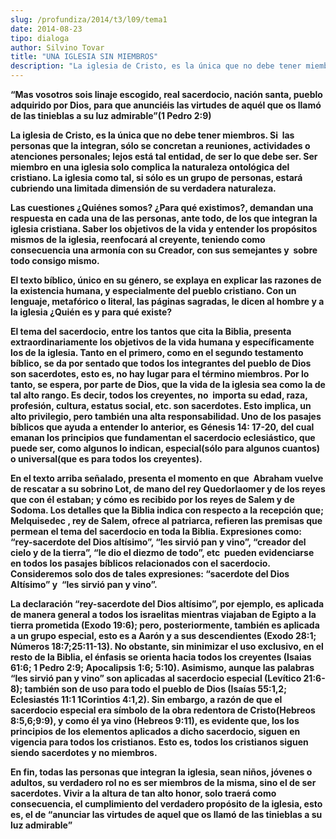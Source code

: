 ```yaml
---
slug: /profundiza/2014/t3/l09/tema1
date: 2014-08-23
tipo: dialoga
author: Silvino Tovar
title: "UNA IGLESIA SIN MIEMBROS"
description: "La iglesia de Cristo, es la única que no debe tener miembros. Si las personas  que la integran, sólo se concretan a reuniones, actividades o atenciones  personales; lejos está tal entidad, de ser lo que debe ser. Ser miembro en una  iglesia solo complica la naturaleza ontológi..."
---
```


**“Mas vosotros sois linaje escogido, real sacerdocio, nación santa, pueblo adquirido por Dios, para que anunciéis las virtudes de aquél que os llamó de las tinieblas a su luz admirable”(1 Pedro 2:9)**

**La iglesia de Cristo, es la única que no debe tener miembros. Si  las personas que la integran, sólo se concretan a reuniones, actividades o atenciones personales; lejos está tal entidad, de ser lo que debe ser. Ser miembro en una iglesia solo complica la naturaleza ontológica del cristiano. La iglesia como tal, si sólo es un grupo de personas, estará cubriendo una limitada dimensión de su verdadera naturaleza.**

**Las cuestiones ¿Quiénes somos? ¿Para qué existimos?, demandan una respuesta en cada una de las personas, ante todo, de los que integran la iglesia cristiana. Saber los objetivos de la vida y entender los propósitos  mismos de la iglesia, reenfocará al creyente, teniendo como consecuencia una armonía con su Creador, con sus semejantes y  sobre todo consigo mismo.**

**El texto bíblico, único en su género, se explaya en explicar las razones de la existencia humana, y especialmente del pueblo cristiano. Con un lenguaje, metafórico o literal, las páginas sagradas, le dicen al hombre y a la iglesia ¿Quién es y para qué existe?**

**El tema del sacerdocio, entre los tantos que cita la Biblia, presenta extraordinariamente los objetivos de la vida humana y específicamente los de la iglesia. Tanto en el primero, como en el segundo testamento bíblico, se da por sentado que todos los integrantes del pueblo de Dios son sacerdotes, esto es, no hay lugar para el término miembros. Por lo tanto, se espera, por parte de Dios, que la vida de la iglesia sea como la de tal alto rango. Es decir, todos los creyentes, no  importa su edad, raza, profesión, cultura, estatus social, etc. son sacerdotes. Esto implica, un alto privilegio, pero también una alta responsabilidad. Uno de los pasajes bíblicos que ayuda a entender lo anterior, es Génesis 14: 17-20, del cual emanan los principios que fundamentan el sacerdocio eclesiástico, que puede ser, como algunos lo indican, especial(sólo para algunos cuantos) o universal(que es para todos los creyentes).**

**En el texto arriba señalado, presenta el momento en que  Abraham vuelve de rescatar a su sobrino Lot, de mano del rey Quedorlaomer y de los reyes que con él estaban; y cómo es recibido por los reyes de Salem y de Sodoma. Los detalles que la Biblia indica con respecto a la recepción que; Melquisedec , rey de Salem, ofrece al patriarca, refieren las premisas que permean el tema del sacerdocio en toda la Biblia. Expresiones como: “rey-sacerdote del Dios altísimo”, “les sirvió pan y vino”, “creador del cielo y de la tierra”, “le dio el diezmo de todo”, etc  pueden evidenciarse en todos los pasajes bíblicos relacionados con el sacerdocio. Consideremos solo dos de tales expresiones: “sacerdote del Dios Altísimo” y  “les sirvió pan y vino”.**

**La declaración “rey-sacerdote del Dios altísimo”, por ejemplo, es aplicada de manera general a todos los israelitas mientras viajaban de Egipto a la tierra prometida (Exodo 19:6); pero, posteriormente, también es aplicada a un grupo especial, esto es a Aarón y a sus descendientes (Exodo 28:1; Números 18:7;25:11-13). No obstante, sin minimizar el uso exclusivo, en el resto de la Biblia, el énfasis se orienta hacia todos los creyentes (Isaias 61:6; 1 Pedro 2:9; Apocalipsis 1:6; 5:10). Asimismo, aunque las palabras “les sirvió pan y vino” son aplicadas al sacerdocio especial (Levítico 21:6-8); también son de uso para todo el pueblo de Dios (Isaías 55:1,2; Eclesiastés 11:1 1Corintios 4:1,2). Sin embargo, a razón de que el sacerdocio especial era símbolo de la obra redentora de Cristo(Hebreos 8:5,6;9:9), y como él ya vino (Hebreos 9:11), es evidente que, los los principios de los elementos aplicados a dicho sacerdocio, siguen en vigencia para todos los cristianos. Esto es, todos los cristianos siguen siendo sacerdotes y no miembros.**

**En fin, todas las personas que integran la iglesia, sean niños, jóvenes o adultos, su verdadero rol no es ser miembros de la misma, sino el de ser sacerdotes. Vivir a la altura de tan alto honor, solo traerá como consecuencia, el cumplimiento del verdadero propósito de la iglesia, esto es, el de “anunciar las virtudes de aquel que os llamó de las tinieblas a su luz admirable”**
